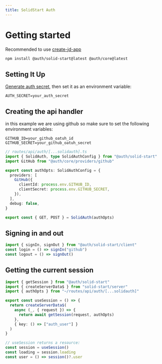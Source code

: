 ```yaml
---
title: SolidStart Auth
---
```


# Getting started

Recommended to use [create-jd-app](https://github.com/OrJDev/create-jd-app)

```bash
npm install @auth/solid-start@latest @auth/core@latest
```

## Setting It Up

[Generate auth secret](https://generate-secret.vercel.app/32), then set it as an environment variable:

```
AUTH_SECRET=your_auth_secret
```

## Creating the api handler

in this example we are using github so make sure to set the following environment variables:

```
GITHUB_ID=your_github_oatuh_id
GITHUB_SECRET=your_github_oatuh_secret
```

```ts
// routes/api/auth/[...solidauth].ts
import { SolidAuth, type SolidAuthConfig } from "@auth/solid-start"
import GitHub from "@auth/core/providers/github"

export const authOpts: SolidAuthConfig = {
  providers: [
    GitHub({
      clientId: process.env.GITHUB_ID,
      clientSecret: process.env.GITHUB_SECRET,
    }),
  ],
  debug: false,
}

export const { GET, POST } = SolidAuth(authOpts)
```

## Signing in and out

```ts
import { signIn, signOut } from "@auth/solid-start/client"
const login = () => signIn("github")
const logout = () => signOut()
```

## Getting the current session

```ts
import { getSession } from "@auth/solid-start"
import { createServerData$ } from "solid-start/server"
import { authOpts } from "~/routes/api/auth/[...solidauth]"

export const useSession = () => {
  return createServerData$(
    async (_, { request }) => {
      return await getSession(request, authOpts)
    },
    { key: () => ["auth_user"] }
  )
}

// useSession returns a resource:
const session = useSession()
const loading = session.loading
const user = () => session()?.user
```
